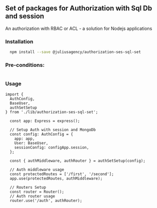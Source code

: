 ## Set of packages for Authorization with Sql Db and session

An authorization with RBAC or ACL  - a solution for Nodejs applications

<!-- <p>
  <a href="https://www.npmjs.com/package/@juliusagency/authorization-ses-sql-set" target="_blank">
    <img alt="Version" src="https://img.shields.io/npm/v/@juliusagency/authorization-ses-sql-set.svg">
  </a>
  <a href="https://github.com/JuliusAgency/authorization-ses-sql-set#readme" target="_blank">
    <img alt="Documentation" src="https://img.shields.io/badge/documentation-yes-brightgreen.svg" />
  </a>
  <a href="https://github.com/JuliusAgency/authorization-ses-sql-set/graphs/commit-activity" target="_blank">
    <img alt="Maintenance" src="https://img.shields.io/badge/Maintained%3F-yes-green.svg" />
  </a>
  <a href="https://github.com/JuliusAgency/authorization-ses-sql-set/blob/master/LICENSE" target="_blank">
    <img alt="License: MIT" src="https://img.shields.io/badge/License-MIT-yellow.svg" />
  </a>
</p> -->

### Installation
```bash
  npm install --save @juliusagency/authorization-ses-sql-set
```

### Pre-conditions:
```
```

### Usage  
```
import {
  AuthConfig,
  BaseUser,
  authSetSetup
} from './lib/authorization-ses-sql-set';

  const app: Express = express();

  // Setup Auth with session and MongoDb
  const config: AuthConfig = {
    app: app,
    User: BaseUser,
    sessionConfig: configApp.session,
  };

  const { authMiddleware, authRouter } = authSetSetup(config);

  // Auth middleware usage
  const protectedRoutes = ['/first', '/second'];
  app.use(protectedRoutes, authMiddleware);

  // Routers Setup
  const router = Router();
  // Auth router usage
  router.use('/auth', authRouter);

```